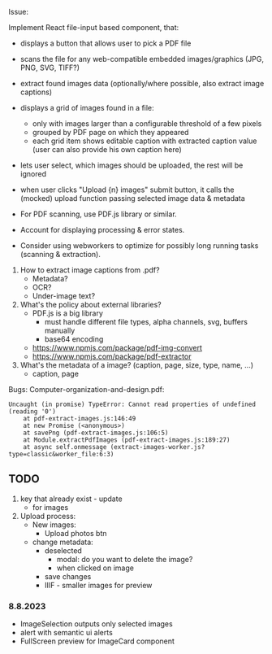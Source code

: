 Issue:

Implement React file-input based component, that:
- displays a button that allows user to pick a PDF file
- scans the file for any web-compatible embedded images/graphics (JPG, PNG, SVG, TIFF?)
- extract found images data (optionally/where possible, also extract image captions)
- displays a grid of images found in a file:
    - only with images larger than a configurable threshold of a few pixels
    - grouped by PDF page on which they appeared
    - each grid item shows editable caption with extracted caption value (user can also provide his own caption here)
- lets user select, which images should be uploaded, the rest will be ignored
- when user clicks "Upload {n} images" submit button, it calls the (mocked) upload function passing selected image data & metadata

- For PDF scanning, use PDF.js library or similar.
- Account for displaying processing & error states.
- Consider using webworkers to optimize for possibly long running tasks (scanning & extraction).

1. How to extract image captions from .pdf?
    - Metadata?
    - OCR?
    - Under-image text?
2. What's the policy about external libraries?
    - PDF.js is a big library
        - must handle different file types, alpha channels, svg, buffers manually
        - base64 encoding
    - https://www.npmjs.com/package/pdf-img-convert
    - https://www.npmjs.com/package/pdf-extractor
3. What's the metadata of a image? (caption, page, size, type, name, ...)
    - caption, page

Bugs:
Computer-organization-and-design.pdf:
```
Uncaught (in promise) TypeError: Cannot read properties of undefined (reading '0')
    at pdf-extract-images.js:146:49
    at new Promise (<anonymous>)
    at savePng (pdf-extract-images.js:106:5)
    at Module.extractPdfImages (pdf-extract-images.js:189:27)
    at async self.onmessage (extract-images-worker.js?type=classic&worker_file:6:3)
```


## TODO
1. key that already exist - update
    - for images
2. Upload process:
    - New images:
        - Upload photos btn
    - change metadata:
        - deselected
            - modal: do you want to delete the image?
            - when clicked on image
        - save changes
        - IIIF - smaller images for preview

### 8.8.2023
- ImageSelection outputs only selected images
- alert with semantic ui alerts
- FullScreen preview for ImageCard component